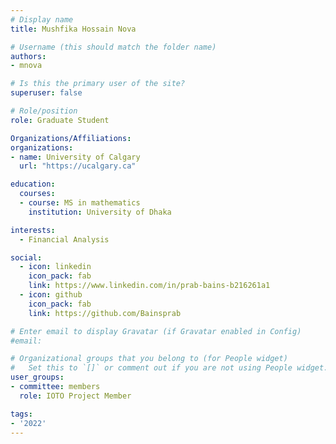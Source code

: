 ```yaml
---
# Display name
title: Mushfika Hossain Nova

# Username (this should match the folder name)
authors:
- mnova

# Is this the primary user of the site?
superuser: false

# Role/position
role: Graduate Student

Organizations/Affiliations:
organizations:
- name: University of Calgary
  url: "https://ucalgary.ca"

education:
  courses:
  - course: MS in mathematics
    institution: University of Dhaka

interests:
  - Financial Analysis

social:
  - icon: linkedin
    icon_pack: fab
    link: https://www.linkedin.com/in/prab-bains-b216261a1
  - icon: github
    icon_pack: fab
    link: https://github.com/Bainsprab

# Enter email to display Gravatar (if Gravatar enabled in Config)
#email:

# Organizational groups that you belong to (for People widget)
#   Set this to `[]` or comment out if you are not using People widget.
user_groups:
- committee: members
  role: IOTO Project Member

tags:
- '2022'
---
```

